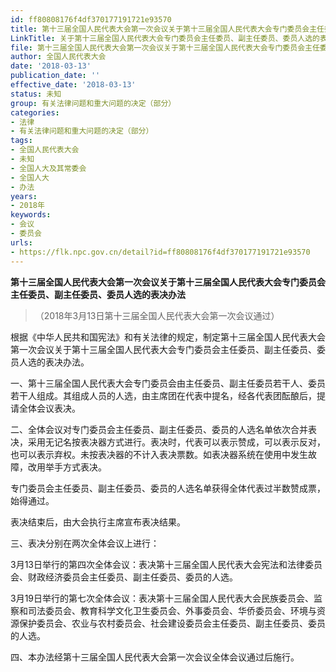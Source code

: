 ```yaml
---
id: ff80808176f4df370177191721e93570
title: 第十三届全国人民代表大会第一次会议关于第十三届全国人民代表大会专门委员会主任委员、副主任委员、委员人选的表决办法
LinkTitle: 关于第十三届全国人民代表大会专门委员会主任委员、副主任委员、委员人选的表决办法
file: 第十三届全国人民代表大会第一次会议关于第十三届全国人民代表大会专门委员会主任委员、副主任委员、委员人选的表决办法_ff80808176f4df370177191721e93570.docx
author: 全国人民代表大会
date: '2018-03-13'
publication_date: ''
effective_date: '2018-03-13'
status: 未知
group: 有关法律问题和重大问题的决定（部分）
categories:
- 法律
- 有关法律问题和重大问题的决定（部分）
tags:
- 全国人民代表大会
- 未知
- 全国人大及其常委会
- 全国人大
- 办法
years:
- 2018年
keywords:
- 会议
- 委员会
urls:
- https://flk.npc.gov.cn/detail?id=ff80808176f4df370177191721e93570
---
```


**第十三届全国人民代表大会第一次会议关于第十三届全国人民代表大会专门委员会主任委员、副主任委员、委员人选的表决办法**

> （2018年3月13日第十三届全国人民代表大会第一次会议通过）

根据《中华人民共和国宪法》和有关法律的规定，制定第十三届全国人民代表大会第一次会议关于第十三届全国人民代表大会专门委员会主任委员、副主任委员、委员人选的表决办法。

一、第十三届全国人民代表大会专门委员会由主任委员、副主任委员若干人、委员若干人组成。其组成人员的人选，由主席团在代表中提名，经各代表团酝酿后，提请全体会议表决。

二、全体会议对专门委员会主任委员、副主任委员、委员的人选名单依次合并表决，采用无记名按表决器方式进行。表决时，代表可以表示赞成，可以表示反对，也可以表示弃权。未按表决器的不计入表决票数。如表决器系统在使用中发生故障，改用举手方式表决。

专门委员会主任委员、副主任委员、委员的人选名单获得全体代表过半数赞成票，始得通过。

表决结束后，由大会执行主席宣布表决结果。

三、表决分别在两次全体会议上进行：

3月13日举行的第四次全体会议：表决第十三届全国人民代表大会宪法和法律委员会、财政经济委员会主任委员、副主任委员、委员的人选。

3月19日举行的第七次全体会议：表决第十三届全国人民代表大会民族委员会、监察和司法委员会、教育科学文化卫生委员会、外事委员会、华侨委员会、环境与资源保护委员会、农业与农村委员会、社会建设委员会主任委员、副主任委员、委员的人选。

四、本办法经第十三届全国人民代表大会第一次会议全体会议通过后施行。
